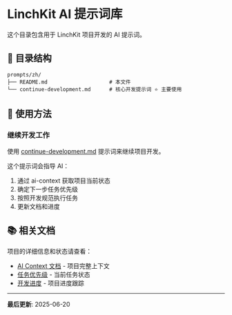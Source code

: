 # LinchKit AI 提示词库

这个目录包含用于 LinchKit 项目开发的 AI 提示词。

## 📁 目录结构

```
prompts/zh/
├── README.md                    # 本文件
└── continue-development.md      # 核心开发提示词 ⭐ 主要使用
```

## 🎯 使用方法

### 继续开发工作
使用 [continue-development.md](./continue-development.md) 提示词来继续项目开发。

这个提示词会指导 AI：
1. 通过 ai-context 获取项目当前状态
2. 确定下一步任务优先级
3. 按照开发规范执行任务
4. 更新文档和进度

## 📚 相关文档

项目的详细信息和状态请查看：
- [AI Context 文档](../../ai-context/zh/) - 项目完整上下文
- [任务优先级](../../ai-context/zh/management/task-priorities.md) - 当前任务状态
- [开发进度](../../ai-context/zh/management/current-progress.md) - 项目进度跟踪

---

**最后更新**: 2025-06-20
